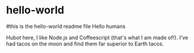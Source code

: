 # hello-world
#this is the hello-world readme file
Hello humans

Hubot here, I like Node.js and Coffeescript (that's what I am made of!).
I've had tacos on the moon and find them far superior to Earth tacos.
